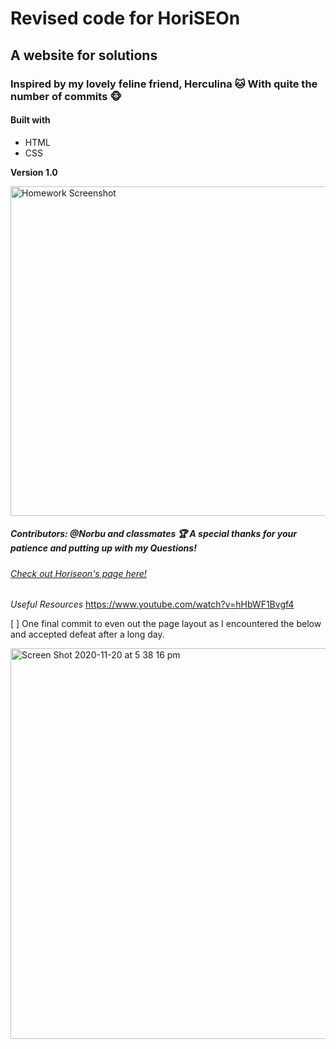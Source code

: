 # Revised code for HoriSEOn

## A website for solutions

### Inspired by my lovely feline friend, Herculina 🐱 With quite the number of commits 🐵

#### Built with
- HTML
- CSS

**Version 1.0**

<img width="527" alt="Homework Screenshot" src="https://user-images.githubusercontent.com/73615662/99756038-4b876d80-2b40-11eb-952b-5c889b1121b8.png">

##### Contributors: @Norbu and classmates 🏆 A special thanks for your patience and putting up with my Questions! 

###### [Check out Horiseon's page here!](https://ffakih5.github.io/Refactor/)

_Useful Resources_ https://www.youtube.com/watch?v=hHbWF1Bvgf4

[ ] One final commit to even out the page layout as I encountered the below and accepted defeat after a long day. 

<img width="625" alt="Screen Shot 2020-11-20 at 5 38 16 pm" src="https://user-images.githubusercontent.com/73615662/99767635-77fab400-2b57-11eb-87f5-7e2fafba63fa.png">
